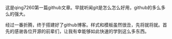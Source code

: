 这是qing7260第一篇github文章。早就听闻git是怎么怎么好用，github的多么多么的强大。

经过一番折腾，终于搭建好了github博客。样式和模板虽然很丑，先将就将就。首先的感谢各位开源的前辈们，让我有幸能够如此快速的学到这么多东西。
